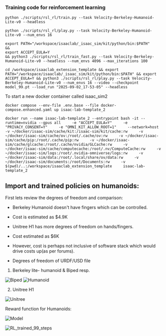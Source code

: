 ### Training code for reinforcement learning

```
python ./scripts/rsl_rl/train.py --task Velocity-Berkeley-Humanoid-Lite-v0 --headless
```
```
python ./scripts/rsl_rl/play.py --task Velocity-Berkeley-Humanoid-Lite-v0 --num_envs 16
```
```
export PATH="/workspace/isaaclab/_isaac_sim/kit/python/bin:$PATH" 
&&
export ACCEPT_EULA=Y
&& python3 ./scripts/rsl_rl/train_fast.py --task Velocity-Berkeley-Humanoid-Lite-v0 --headless --num_envs 4096 --max_iterations 100
```

```
cd /workspace/isaaclab_extension_template && export PATH="/workspace/isaaclab/_isaac_sim/kit/python/bin:$PATH" && export ACCEPT_EULA=Y && python3 ./scripts/rsl_rl/play.py --task Velocity-Berkeley-Humanoid-Lite-v0 --num_envs 16 --video --checkpoint model_99.pt --load_run "2025-09-02_17-53-05" --headless
```
To start a new docker container called isaac_sim2

```
docker compose --env-file .env.base --file docker-compose.enhanced.yaml up isaac-lab-template_2
```

```
docker run --name isaac-lab-template_2 --entrypoint bash -it --runtime=nvidia --gpus all     -e "ACCEPT_EULA=Y"     -e "PRIVACY_CONSENT=Y"     -e "OMNI_KIT_ALLOW_ROOT=1"     --network=host     -v ~/docker/isaac-sim/cache/kit:/isaac-sim/kit/cache:rw     -v ~/docker/isaac-sim/cache/ov:/root/.cache/ov:rw     -v ~/docker/isaac-sim/cache/pip:/root/.cache/pip:rw     -v ~/docker/isaac-sim/cache/glcache:/root/.cache/nvidia/GLCache:rw     -v ~/docker/isaac-sim/cache/computecache:/root/.nv/ComputeCache:rw     -v ~/docker/isaac-sim/logs:/root/.nvidia-omniverse/logs:rw     -v ~/docker/isaac-sim/data:/root/.local/share/ov/data:rw     -v ~/docker/isaac-sim/documents:/root/Documents:rw     -v $(pwd)/..:/workspace/isaaclab_extension_template     isaac-lab-template_2
```

## Import and trained policies on humanoids: 

First lets review the degrees of freedom and comparison:
- Berkeley Humanoid doesn't have fingers which can be controlled.
- Cost is estimated as $4.9K

- Unitree H1 has more degrees of freedom on hands/fingers. 
- Cost estimated as $6K
- However, cost is perhaps not inclusive of software stack which would drive costs up(as per forums).

- Degrees of freedom of URDF/USD file
1. Berkeley lite- humanoid & Biped resp.

![Biped](DOF_Biped.png)
![Humanoid](DOF_Humanoid.png)

2. Unitree H1

![Unitree](DOF_Unitree.png)

Reward function for Humanoids: 

![Model](Model.gif)

![RL_trained_99_steps](rl_video.gif)

